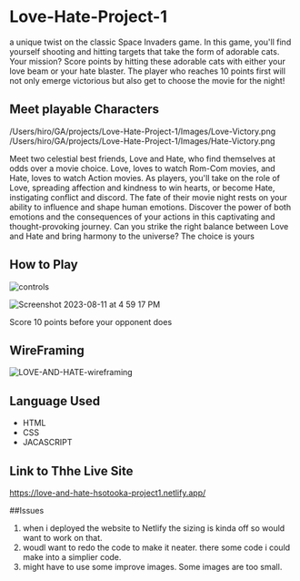 # Love-Hate-Project-1

a unique twist on the classic Space Invaders game. In this game, you'll find yourself shooting and hitting targets that take the form of adorable cats. Your mission? Score points by hitting these adorable cats with either your love beam or your hate blaster. The player who reaches 10 points first will not only emerge victorious but also get to choose the movie for the night!

## Meet playable Characters
/Users/hiro/GA/projects/Love-Hate-Project-1/Images/Love-Victory.png
/Users/hiro/GA/projects/Love-Hate-Project-1/Images/Hate-Victory.png

Meet two celestial best friends, Love and Hate, who find themselves at odds over a movie choice. Love, loves to watch Rom-Com movies, and Hate, loves to watch Action movies. As players, you'll take on the role of Love, spreading affection and kindness to win hearts, or become Hate, instigating conflict and discord. The fate of their movie night rests on your ability to influence and shape human emotions. Discover the power of both emotions and the consequences of your actions in this captivating and thought-provoking journey. Can you strike the right balance between Love and Hate and bring harmony to the universe? The choice is yours

## How to Play

![controls](https://github.com/Hirostory/Love-Hate-Project-1/assets/135872883/f8de8633-591e-4a54-be49-a0233ac02038)


![Screenshot 2023-08-11 at 4 59 17 PM](https://github.com/Hirostory/Love-Hate-Project-1/assets/135872883/8fdc59e8-b885-40ba-b6aa-f4a6f467051a)


Score 10 points before your opponent does

## WireFraming 

![LOVE-AND-HATE-wireframing](https://github.com/Hirostory/Love-Hate-Project-1/assets/135872883/18c5480d-7d77-40c9-aa66-b382d159825a)

## Language Used 

- HTML 
- CSS 
- JACASCRIPT

## Link to Thhe Live Site 

https://love-and-hate-hsotooka-project1.netlify.app/

##Issues 

1. when i deployed the website to Netlify the sizing is kinda off so would want to work on that.
2. woudl want to redo the code to make it neater. there some code i could make into a simplier code.
3. might have to use some improve images. Some images are too small. 
